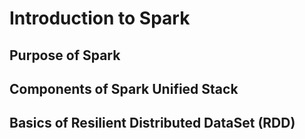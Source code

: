 # Introduction to Spark
## Purpose of Spark
## Components of Spark Unified Stack
## Basics of Resilient Distributed DataSet (RDD)